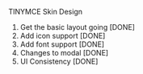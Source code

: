 TINYMCE Skin Design

1. Get the basic layout going [DONE]
2. Add icon support [DONE]
3. Add font support [DONE]
4. Changes to modal [DONE]
5. UI Consistency [DONE]